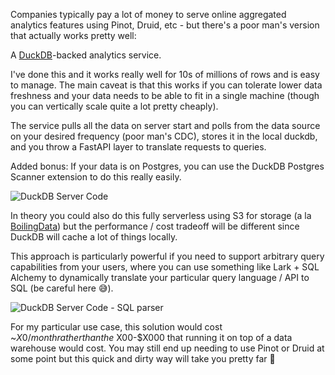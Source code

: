 Companies typically pay a lot of money to serve online aggregated analytics features using Pinot, Druid, etc - but there's a poor man's version that actually works pretty well:

A [DuckDB](https://duckdb.org/)-backed analytics service. 

I've done this and it works really well for 10s of millions of rows and is easy to manage. The main caveat is that this works if you can tolerate lower data freshness and your data needs to be able to fit in a single machine (though you can vertically scale quite a lot pretty cheaply).

The service pulls all the data on server start and polls from the data source on your desired frequency (poor man's CDC), stores it in the local duckdb, and you throw a FastAPI layer to translate requests to queries.

Added bonus: If your data is on Postgres, you can use the DuckDB Postgres Scanner extension to do this really easily.

![DuckDB Server Code](/static/duckdbserver1.jpg)

In theory you could also do this fully serverless using S3 for storage (a la [BoilingData](https://www.boilingdata.com/)) but the performance / cost tradeoff will be different since DuckDB will cache a lot of things locally.

This approach is particularly powerful if you need to support arbitrary query capabilities from your users, where you can use something like Lark + SQL Alchemy to dynamically translate your particular query language / API to SQL (be careful here 😅).

![DuckDB Server Code - SQL parser](/static/duckdbserver2.jpg)

For my particular use case, this solution would cost ~$X0/month rather than the ~$X00-$X000 that running it on top of a data warehouse would cost. You may still end up needing to use Pinot or Druid at some point but this quick and dirty way will take you pretty far 🫡